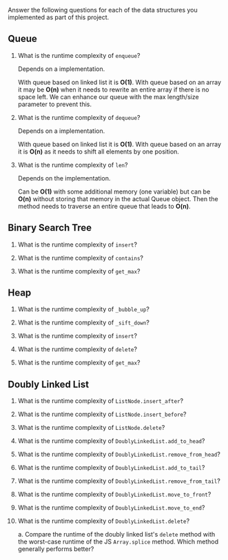 Answer the following questions for each of the data structures you implemented as part of this project.

## Queue

1. What is the runtime complexity of `enqueue`?

   Depends on a implementation.

   With queue based on linked list it is **O(1)**. With queue based on an array
   it may be **O(n)** when it needs to rewrite an entire array if there is no
   space left. We can enhance our queue with the max length/size parameter to
   prevent this.

2. What is the runtime complexity of `dequeue`?

   Depends on a implementation.

   With queue based on linked list it is **O(1)**. With queue based on an array
   it is **O(n)** as it needs to shift all elements by one position.

3. What is the runtime complexity of `len`?

   Depends on the implementation.

   Can be **O(1)** with some additional memory (one variable) but can be
   **O(n)** without storing that memory in the actual Queue object. Then the
   method needs to traverse an entire queue that leads to **O(n)**.

## Binary Search Tree

1. What is the runtime complexity of `insert`?

2. What is the runtime complexity of `contains`?

3. What is the runtime complexity of `get_max`?

## Heap

1. What is the runtime complexity of `_bubble_up`?

2. What is the runtime complexity of `_sift_down`?

3. What is the runtime complexity of `insert`?

4. What is the runtime complexity of `delete`?

5. What is the runtime complexity of `get_max`?

## Doubly Linked List

1. What is the runtime complexity of `ListNode.insert_after`?

2. What is the runtime complexity of `ListNode.insert_before`?

3. What is the runtime complexity of `ListNode.delete`?

4. What is the runtime complexity of `DoublyLinkedList.add_to_head`?

5. What is the runtime complexity of `DoublyLinkedList.remove_from_head`?

6. What is the runtime complexity of `DoublyLinkedList.add_to_tail`?

7. What is the runtime complexity of `DoublyLinkedList.remove_from_tail`?

8. What is the runtime complexity of `DoublyLinkedList.move_to_front`?

9. What is the runtime complexity of `DoublyLinkedList.move_to_end`?

10. What is the runtime complexity of `DoublyLinkedList.delete`?

    a. Compare the runtime of the doubly linked list's `delete` method with the worst-case runtime of the JS `Array.splice` method. Which method generally performs better?
